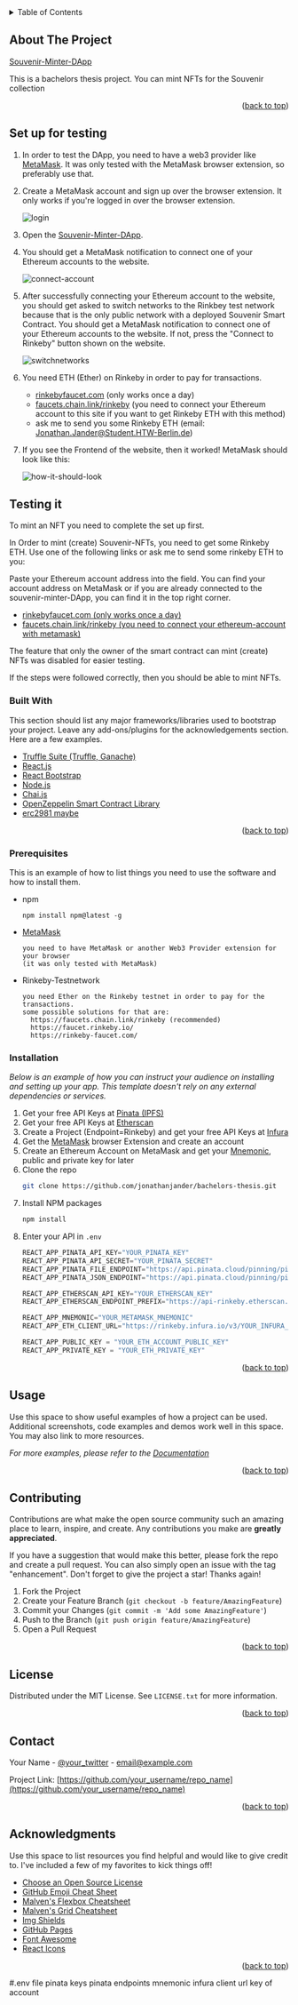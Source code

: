 <!-- README TEMPLATE FROM https://github.com/othneildrew/Best-README-Template/blob/master/BLANK_README.md -->
<div id="top"></div>
<!--
*** Thanks for checking out the Best-README-Template. If you have a suggestion
*** that would make this better, please fork the repo and create a pull request
*** or simply open an issue with the tag "enhancement".
*** Don't forget to give the project a star!
*** Thanks again! Now go create something AMAZING! :D
-->



<!-- PROJECT SHIELDS -->
<!--
*** I'm using markdown "reference style" links for readability.
*** Reference links are enclosed in brackets [ ] instead of parentheses ( ).
*** See the bottom of this document for the declaration of the reference variables
*** for contributors-url, forks-url, etc. This is an optional, concise syntax you may use.
*** https://www.markdownguide.org/basic-syntax/#reference-style-links
-->

<!-- TABLE OF CONTENTS -->
<details>
  <summary>Table of Contents</summary>
  <ol>
    <li>
      <a href="#about-the-project">About The Project</a>
      <ul>
        <li><a href="#built-with">Built With</a></li>
      </ul>
    </li>
    <li>
      <a href="#getting-started">Getting Started</a>
      <ul>
        <li><a href="#prerequisites">Prerequisites</a></li>
        <li><a href="#installation">Installation</a></li>
      </ul>
    </li>
    <li><a href="#usage">Usage</a></li>
    <li><a href="#contributing">Contributing</a></li>
    <li><a href="#license">License</a></li>
    <li><a href="#contact">Contact</a></li>
    <li><a href="#acknowledgments">Acknowledgments</a></li>
  </ol>
</details>



<!-- ABOUT THE PROJECT -->
## About The Project

[Souvenir-Minter-DApp](https://jonathanjander.github.io/nft-react-postcard-minter/)

This is a bachelors thesis project. You can mint NFTs for the Souvenir collection

<p align="right">(<a href="#top">back to top</a>)</p>

<!-- GETTING STARTED -->
## Set up for testing
1. In order to test the DApp, you need to have a web3 provider like [MetaMask](https://metamask.io/download/). It was only tested with the MetaMask browser extension, so preferably use that. 
2. Create a MetaMask account and sign up over the browser extension. It only works if you're logged in over the browser extension.

   ![login](https://user-images.githubusercontent.com/63592190/156354768-2779a23a-97bb-4966-b533-d9f4080e1799.png)

3. Open the [Souvenir-Minter-DApp](https://jonathanjander.github.io/nft-react-postcard-minter/).
4. You should get a MetaMask notification to connect one of your Ethereum accounts to the website. 
 
   ![connect-account](https://user-images.githubusercontent.com/63592190/156241574-000869ec-0de8-4636-85b1-6dc21a581ea5.png)

5. After successfully connecting your Ethereum account to the website, you should get asked to switch networks to the Rinkbey test network because that is the only public network with a deployed Souvenir Smart Contract. You should get a MetaMask notification to connect one of your Ethereum accounts to the website. If not, press the "Connect to Rinkeby" button shown on the website.

   ![switchnetworks](https://user-images.githubusercontent.com/63592190/156238326-e14dfa72-8f5a-483d-b96d-dfdd5196fbe5.png)

6. You need ETH (Ether) on Rinkeby in order to pay for transactions.
   * [rinkebyfaucet.com](https://www.rinkebyfaucet.com/) (only works once a day)
   * [faucets.chain.link/rinkeby](https://faucets.chain.link/rinkeby) (you need to connect your Ethereum account to this site if you want to get Rinkeby ETH with this method)
   * ask me to send you some Rinkeby ETH (email: Jonathan.Jander@Student.HTW-Berlin.de)
7. If you see the Frontend of the website, then it worked! MetaMask should look like this:

   ![how-it-should-look](https://user-images.githubusercontent.com/63592190/156360738-7ca66bac-e8b5-49a9-b532-33a3d0b12c61.png)

## Testing it
To mint an NFT you need to complete the set up first.

In Order to mint (create) Souvenir-NFTs, you need to get some Rinkeby ETH. 
Use one of the following links or ask me to send some rinkeby ETH to you:

Paste your Ethereum account address into the field. You can find your account address on MetaMask or if you are already connected to the souvenir-minter-DApp, you can find it in the top right corner. 
* [rinkebyfaucet.com (only works once a day)](https://www.rinkebyfaucet.com/)
* [faucets.chain.link/rinkeby (you need to connect your ethereum-account with metamask)](https://faucets.chain.link/rinkeby)

The feature that only the owner of the smart contract can mint (create) NFTs was disabled for easier testing.

If the steps were followed correctly, then you should be able to mint NFTs.

### Built With

This section should list any major frameworks/libraries used to bootstrap your project. Leave any add-ons/plugins for the acknowledgements section. Here are a few examples.

* [Truffle Suite (Truffle, Ganache)](https://trufflesuite.com/)
* [React.js](https://reactjs.org/)
* [React Bootstrap](https://react-bootstrap.github.io/)
* [Node.js](https://nodejs.org/en/)
* [Chai.js](https://www.chaijs.com/)
* [OpenZeppelin Smart Contract Library](https://github.com/OpenZeppelin/openzeppelin-contracts)
* [erc2981 maybe](https://www.chaijs.com/)

<p align="right">(<a href="#top">back to top</a>)</p>





### Prerequisites

This is an example of how to list things you need to use the software and how to install them.
* npm
  ```
  npm install npm@latest -g
  ```
* [MetaMask](https://metamask.io/)
  ```
  you need to have MetaMask or another Web3 Provider extension for your browser
  (it was only tested with MetaMask)
  ```
* Rinkeby-Testnetwork
  ```
  you need Ether on the Rinkeby testnet in order to pay for the transactions.
  some possible solutions for that are:
    https://faucets.chain.link/rinkeby (recommended)
    https://faucet.rinkeby.io/
    https://rinkeby-faucet.com/
  ```

### Installation

_Below is an example of how you can instruct your audience on installing and setting up your app. This template doesn't rely on any external dependencies or services._

1. Get your free API Keys at [Pinata (IPFS)](https://www.pinata.cloud/)
2. Get your free API Keys at [Etherscan](https://etherscan.io/apis)
3. Create a Project (Endpoint=Rinkeby) and get your free API Keys at [Infura](https://infura.io/)
4. Get the [MetaMask](https://metamask.io/) browser Extension and create an account
6. Create an Ethereum Account on MetaMask and get your [Mnemonic](https://metamask.zendesk.com/hc/en-us/articles/360015290032-How-to-reveal-your-Secret-Recovery-Phrase), public and private key for later
7. Clone the repo
   ```sh
   git clone https://github.com/jonathanjander/bachelors-thesis.git
   ```
3. Install NPM packages
   ```sh
   npm install
   ```
4. Enter your API in `.env`
   ```js
   REACT_APP_PINATA_API_KEY="YOUR_PINATA_KEY"
   REACT_APP_PINATA_API_SECRET="YOUR_PINATA_SECRET"
   REACT_APP_PINATA_FILE_ENDPOINT="https://api.pinata.cloud/pinning/pinFileToIPFS"
   REACT_APP_PINATA_JSON_ENDPOINT="https://api.pinata.cloud/pinning/pinJSONToIPFS"
   
   REACT_APP_ETHERSCAN_API_KEY="YOUR_ETHERSCAN_KEY"
   REACT_APP_ETHERSCAN_ENDPOINT_PREFIX="https://api-rinkeby.etherscan.io/api"

   REACT_APP_MNEMONIC="YOUR_METAMASK_MNEMONIC"
   REACT_APP_ETH_CLIENT_URL="https://rinkeby.infura.io/v3/YOUR_INFURA_PROJECT_ID"

   REACT_APP_PUBLIC_KEY = "YOUR_ETH_ACCOUNT_PUBLIC_KEY"
   REACT_APP_PRIVATE_KEY = "YOUR_ETH_PRIVATE_KEY"
   ```

<p align="right">(<a href="#top">back to top</a>)</p>



<!-- USAGE EXAMPLES -->
## Usage

Use this space to show useful examples of how a project can be used. Additional screenshots, code examples and demos work well in this space. You may also link to more resources.

_For more examples, please refer to the [Documentation](https://example.com)_

<p align="right">(<a href="#top">back to top</a>)</p>


<!-- CONTRIBUTING -->
## Contributing

Contributions are what make the open source community such an amazing place to learn, inspire, and create. Any contributions you make are **greatly appreciated**.

If you have a suggestion that would make this better, please fork the repo and create a pull request. You can also simply open an issue with the tag "enhancement".
Don't forget to give the project a star! Thanks again!

1. Fork the Project
2. Create your Feature Branch (`git checkout -b feature/AmazingFeature`)
3. Commit your Changes (`git commit -m 'Add some AmazingFeature'`)
4. Push to the Branch (`git push origin feature/AmazingFeature`)
5. Open a Pull Request

<p align="right">(<a href="#top">back to top</a>)</p>



<!-- LICENSE -->
## License

Distributed under the MIT License. See `LICENSE.txt` for more information.

<p align="right">(<a href="#top">back to top</a>)</p>



<!-- CONTACT -->
## Contact

Your Name - [@your_twitter](https://twitter.com/your_username) - email@example.com

Project Link: [https://github.com/your_username/repo_name](https://github.com/your_username/repo_name)

<p align="right">(<a href="#top">back to top</a>)</p>



<!-- ACKNOWLEDGMENTS -->
## Acknowledgments

Use this space to list resources you find helpful and would like to give credit to. I've included a few of my favorites to kick things off!

* [Choose an Open Source License](https://choosealicense.com)
* [GitHub Emoji Cheat Sheet](https://www.webpagefx.com/tools/emoji-cheat-sheet)
* [Malven's Flexbox Cheatsheet](https://flexbox.malven.co/)
* [Malven's Grid Cheatsheet](https://grid.malven.co/)
* [Img Shields](https://shields.io)
* [GitHub Pages](https://pages.github.com)
* [Font Awesome](https://fontawesome.com)
* [React Icons](https://react-icons.github.io/react-icons/search)

<p align="right">(<a href="#top">back to top</a>)</p>



<!-- MARKDOWN LINKS & IMAGES -->
<!-- https://www.markdownguide.org/basic-syntax/#reference-style-links -->
[contributors-shield]: https://img.shields.io/github/contributors/othneildrew/Best-README-Template.svg?style=for-the-badge
[contributors-url]: https://github.com/othneildrew/Best-README-Template/graphs/contributors
[forks-shield]: https://img.shields.io/github/forks/othneildrew/Best-README-Template.svg?style=for-the-badge
[forks-url]: https://github.com/othneildrew/Best-README-Template/network/members
[stars-shield]: https://img.shields.io/github/stars/othneildrew/Best-README-Template.svg?style=for-the-badge
[stars-url]: https://github.com/othneildrew/Best-README-Template/stargazers
[issues-shield]: https://img.shields.io/github/issues/othneildrew/Best-README-Template.svg?style=for-the-badge
[issues-url]: https://github.com/othneildrew/Best-README-Template/issues
[license-shield]: https://img.shields.io/github/license/othneildrew/Best-README-Template.svg?style=for-the-badge
[license-url]: https://github.com/othneildrew/Best-README-Template/blob/master/LICENSE.txt
[linkedin-shield]: https://img.shields.io/badge/-LinkedIn-black.svg?style=for-the-badge&logo=linkedin&colorB=555
[linkedin-url]: https://linkedin.com/in/othneildrew
[product-screenshot]: images/screenshot.png


#.env file
pinata keys
pinata endpoints
mnemonic
infura client url
key of account
